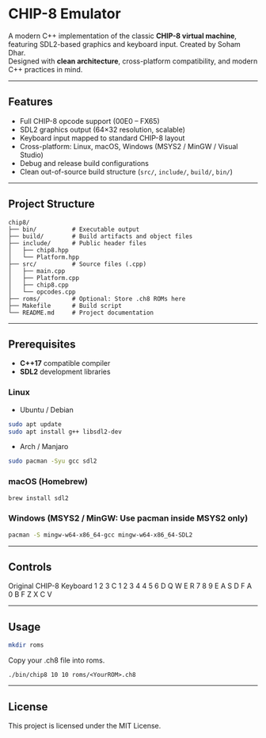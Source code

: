 # CHIP-8 Emulator

A modern C++ implementation of the classic **CHIP-8 virtual machine**, featuring SDL2-based graphics and keyboard input. Created by Soham Dhar.  
Designed with **clean architecture**, cross-platform compatibility, and modern C++ practices in mind.  

---

## Features

- Full CHIP-8 opcode support (00E0 – FX65)  
- SDL2 graphics output (64×32 resolution, scalable)  
- Keyboard input mapped to standard CHIP-8 layout  
- Cross-platform: Linux, macOS, Windows (MSYS2 / MinGW / Visual Studio)  
- Debug and release build configurations  
- Clean out-of-source build structure (`src/`, `include/`, `build/`, `bin/`)  

---

## Project Structure
```
chip8/
├── bin/          # Executable output
├── build/        # Build artifacts and object files
├── include/      # Public header files
│   ├── chip8.hpp
│   └── Platform.hpp
├── src/          # Source files (.cpp)
│   ├── main.cpp
│   ├── Platform.cpp
│   ├── chip8.cpp
│   └── opcodes.cpp
├── roms/         # Optional: Store .ch8 ROMs here
├── Makefile      # Build script
└── README.md     # Project documentation
```
---

## Prerequisites

- **C++17** compatible compiler  
- **SDL2** development libraries  

### Linux

- Ubuntu / Debian
```bash
sudo apt update
sudo apt install g++ libsdl2-dev
```

- Arch / Manjaro
```bash
sudo pacman -Syu gcc sdl2
```

### macOS (Homebrew)
```bash
brew install sdl2
```

### Windows (MSYS2 / MinGW: Use pacman inside MSYS2 only)
```bash
pacman -S mingw-w64-x86_64-gcc mingw-w64-x86_64-SDL2
```
---

## Controls
Original CHIP-8       Keyboard
1 2 3 C               1 2 3 4
4 5 6 D               Q W E R
7 8 9 E               A S D F
A 0 B F               Z X C V

---

## Usage
```bash
mkdir roms
```
Copy your .ch8 file into roms.
```
./bin/chip8 10 10 roms/<YourROM>.ch8
```
---

## License
This project is licensed under the MIT License.
